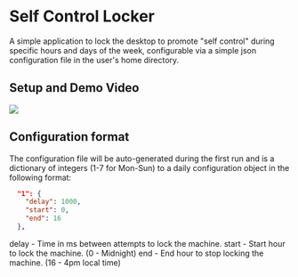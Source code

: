 # Self Control Locker

A simple application to lock the desktop to promote "self control" during specific hours and days of the week, configurable via a simple json configuration file in the user's home directory.

## Setup and Demo Video

[![](http://img.youtube.com/vi/kbQEjft9mAo/0.jpg)](http://www.youtube.com/watch?v=kbQEjft9mAo "")

## Configuration format

The configuration file will be auto-generated during the first run and is a dictionary of integers (1-7 for Mon-Sun) to a daily configuration object in the following format:

```json
  "1": {
    "delay": 1000,
    "start": 0,
    "end": 16
  },
```

delay - Time in ms between attempts to lock the machine.
start - Start hour to lock the machine. (0 - Midnight)
end - End hour to stop locking the machine. (16 - 4pm local time)
